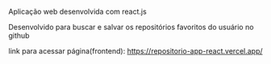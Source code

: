Aplicação web desenvolvida com react.js

Desenvolvido para buscar e salvar os repositórios favoritos do usuário no github

link para acessar página(frontend): https://repositorio-app-react.vercel.app/